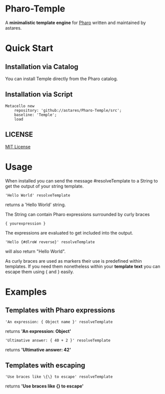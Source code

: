 # Pharo-Temple
A **minimalistic template engine** for [Pharo](http://www.pharo.org) written and maintained by astares. 

# Quick Start
## Installation via Catalog

You can install Temple directly from the Pharo catalog.

## Installation via Script

```Smalltalk
Metacello new 
	repository: 'github://astares/Pharo-Temple/src';
	baseline: 'Temple';
	load
```

## LICENSE
[MIT License](LICENSE)

# Usage

When installed you can send the message #resolveTemplate to a String to get the output of your string template.

```Smalltalk
'Hello World' resolveTemplate  
```
returns a 'Hello World' string.

The String can contain Pharo expressions surrounded by curly braces 

```
{ yourexpression }
```
The expressions are evaluated to get included into the output.

```Smalltalk
'Hello {#dlroW reverse}' resolveTemplate  
```
will also return "Hello World".

As curly braces are used as markers their use is predefined within templates. If you need them nonetheless within your **template text** you can escape them using \{ and \} easily. 

# Examples
## Templates with Pharo expressions

```Smalltalk
'An expression: { Object name }' resolveTemplate 
```
returns **'An expression: Object'**

```Smalltalk
'Ultimative answer: { 40 + 2 }' resolveTemplate
```
returns **'Ultimative answer: 42'**

## Templates with escaping

```Smalltalk
'Use braces like \{\} to escape' resolveTemplate
```
returns **'Use braces like {} to escape'**


